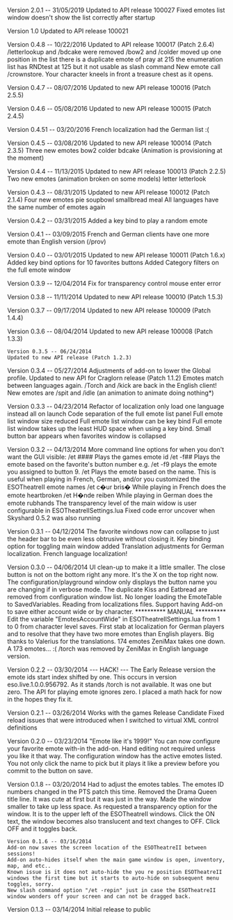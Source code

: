Version 2.0.1 -- 31/05/2019
  Updated to API release 100027
  Fixed emotes list window doesn't show the list correctly after startup

Version 1.0
  Updated to API release 100021

Version 0.4.8 -- 10/22/2016
	Updated to API release 100017 (Patch 2.6.4)
	/letterlookup and /bdcake were removed
	/bow2 and /colder moved up one position in the list
	there is a duplicate emote of pray at 215
	the enumeration list has RNDtest at 125 but it not usable as slash command
	New emote call /crownstore. Your character kneels in front a treasure chest as it opens.

Version 0.4.7 -- 08/07/2016
	Updated to new API release 100016 (Patch 2.5.5)

Version 0.4.6 -- 05/08/2016
	Updated to new API release 100015 (Patch 2.4.5)

Version 0.4.51 -- 03/20/2016
	French localization had the German list :(

Version 0.4.5 -- 03/08/2016
	Updated to new API release 100014 (Patch 2.3.5)
	Three new emotes
		bow2
		colder
		bdcake	(Animation is provisioning at the moment)

Version 0.4.4 -- 11/13/2015
	Updated to new API release 100013 (Patch 2.2.5)
	Two new emotes (animation broken on some models)
		letter
		letterlook

Version 0.4.3 -- 08/31/2015
	Updated to new API release 100012 (Patch 2.1.4)
	Four new emotes
		pie
		soupbowl
		smallbread
		meal
	All languages have the same number of emotes again

Version 0.4.2 -- 03/31/2015
	Added a key bind to play a random emote

Version 0.4.1 -- 03/09/2015
	French and German clients have one more emote than English version (/prov)

Version 0.4.0 -- 03/01/2015
	Updated to new API release 100011 (Patch 1.6.x)
	Added key bind options for 10 favorites buttons
	Added Category filters on the full emote window

Version 0.3.9 -- 12/04/2014
	Fix for transparency control mouse enter error

Version 0.3.8 -- 11/11/2014
	Updated to new API release 100010 (Patch 1.5.3)

Version 0.3.7 -- 09/17/2014
	Updated to new API release 100009 (Patch 1.4.4)

Version 0.3.6 -- 08/04/2014
	Updated to new API release 100008 (Patch 1.3.3)

	Version 0.3.5 -- 06/24/2014
	Updated to new API release (Patch 1.2.3)

Version 0.3.4 -- 05/27/2014
	Adjustments of add-on to lower the Global profile.
	Updated to new API for Craglorn release (Patch 1.1.2)
	Emotes match between languages again.
	/Torch and /kick are back in the English client!
	New emotes are /spit and /idle (an animation to animate doing nothing*)

Version 0.3.3 -- 04/23/2014
	Refactor of localization only load one language instead all on launch
	Code separation of the full emote list panel
	Full emote list window size reduced
	Full emote list window can be key bind
	Full emote list window takes up the least HUD space when using a key bind.
	Small button bar appears when favorites window is collapsed

Version 0.3.2 -- 04/13/2014
	More command line options for when you don't want the GUI visible:
		/et #### Plays the games emote id
		/et -f## Plays the emote based on the favorite's button number e.g. /et -f9 plays the emote you assigned to button 9.
		/et <emote name> Plays the emote based on the name. This is useful when playing in French, German, and/or you customized the ESOTheatreII emote names
			/et c�ur bris�	While playing in French does the emote heartbroken
			/et H�nde reiben	While playing in German does the emote rubhands
	The transparency level of the main widow is user configurable in ESOTheatreIISettings.lua
	Fixed code error uncover when Skyshard 0.5.2 was also running

Version 0.3.1 -- 04/12/2014
		The favorite windows now can collapse to just the header bar to be even less obtrusive without closing it.
		Key binding option for toggling main window added
		Translation adjustments for German localization.
		French language localization!

Version 0.3.0 -- 04/06/2014
	UI clean-up to make it a little smaller. The close button is not on the bottom right any more. It's the X on the top right now.
	The configuration/playground window only displays the button name you are changing if in verbose mode.
	The duplicate Kiss and Eatbread are removed from configuration window list.
	No longer loading the EmoteTable to SavedVariables. Reading from localizations files.
	Support having Add-on to save either account wide or by character. ********** MANUAL ********** Edit the variable "EmotesAccountWide" in ESOTheatreIISettings.lua from 1 to 0 from character level saves.
	First stab at localization for German players and to resolve that they have two more emotes than English players. Big thanks to Valerius for the translations.
	174 emotes ZeniMax takes one down. A 173 emotes... :( /torch was removed by ZeniMax in English language version.

Version 0.2.2 -- 03/30/2014
	--- HACK! ---
	The Early Release version the emote ids start index shifted by one. This occurs in version eso.live.1.0.0.956792.
	As it stands /torch is not available. It was one but zero. The API for playing emote ignores zero. I placed a math hack for now in the hopes they fix it.

Version 0.2.1 -- 03/26/2014
	Works with the games Release Candidate
	Fixed reload issues that were introduced when I switched to virtual XML control definitions

Version 0.2.0 -- 03/23/2014
	"Emote like it's 1999!"
	You can now configure your favorite emote with-in the add-on. Hand editing not required unless you like it that way. The configuration window has the active emotes listed. You not only click the name to pick but it plays it like a preview before you commit to the button on save.

Version 0.1.8 -- 03/20/2014
	Had to adjust the emotes tables. The emotes ID numbers changed in the PTS patch this time.
	Removed the Drama Queen title line. It was cute at first but it was just in the way.
	Made the window smaller to take up less space.
	As requested a transparency option for the window. It is to the upper left of the ESOTheatreII windows. Click the ON text, the window becomes also translucent and text changes to OFF. Click OFF and it toggles back.

	Version 0.1.6 -- 03/16/2014
	Add-on now saves the screen location of the ESOTheatreII between sessions!
	Add-on auto-hides itself when the main game window is open, inventory, map, and etc..
	Known issue is it does not auto-hide the you re position ESOTheatreII windows the first time but it starts to auto-hide on subsequent menu toggles, sorry.
	New slash command option "/et -repin" just in case the ESOTheatreII window wonders off your screen and can not be dragged back.

Version 0.1.3 -- 03/14/2014
	Initial release to public

